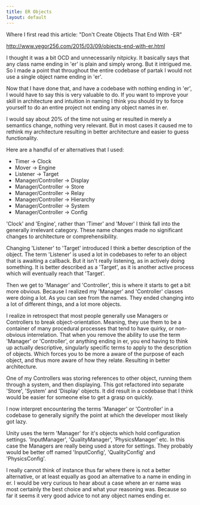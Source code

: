 ```yaml
---
title: ER Objects
layout: default
---
```


Where I first read this article:
"Don't Create Objects That End With -ER"

<http://www.yegor256.com/2015/03/09/objects-end-with-er.html>

I thought it was a bit OCD and unnecessarily nitpicky. It basically says that any class name ending in 'er' is plain and simply wrong. But it intrigued me. So I made a point that throughout the entire codebase of partak I would not use a single object name ending in 'er'.

Now that I have done that, and have a codebase with nothing ending in 'er', I would have to say this is very valuable to do. If you want to improve your skill in architecture and intuition in naming I think you should try to force yourself to do an entire project not ending any object names in er.

I would say about 20% of the time not using er resulted in merely a semantics change, nothing very relevant. But in most cases it caused me to rethink my architecture resulting in better architecture and easier to guess functionality.

Here are a handful of er alternatives that I used:

- Timer -> Clock
- Mover -> Engine
- Listener -> Target
- Manager/Controller -> Display
- Manager/Controller -> Store
- Manager/Controller -> Relay
- Manager/Controller -> Hierarchy
- Manager/Controller -> System
- Manager/Controller -> Config

'Clock' and 'Engine', rather than 'Timer' and 'Mover' I think fall into the generally irrelevant category. These name changes made no significant changes to architecture or comprehensibility.

Changing 'Listener' to 'Target' introduced I think a better description of the object. The term 'Listener' is used a lot in codebases to refer to an object that is awaiting a callback. But it isn't really listening, as in actively doing something. It is better described as a 'Target', as it is another active process which will eventually reach that 'Target'.

Then we get to 'Manager' and 'Controller', this is where it starts to get a bit more obvious. Because I realized my 'Manager' and 'Controller' classes were doing a lot. As you can see from the names. They ended changing into a lot of different things, and a lot more objects.

I realize in retrospect that most people generally use Managers or Controllers to break object-orientation. Meaning, they use them to be a container of many procedural processes that tend to have quirky, or non-obvious interrelation. That when you remove the ability to use the term 'Manager' or 'Controller', or anything ending in er, you end having to think up actually descriptive, singularly specific terms to apply to the description of objects. Which forces you to be more a aware of the purpose of each object, and thus more aware of how they relate. Resulting in better architecture.

One of my Controllers was storing references to other object, running them through a system, and then displaying. This got refactored into separate 'Store', 'System' and 'Display' objects. It did result in a codebase that I think would be easier for someone else to get a grasp on quickly.

I now interpret encountering the terms 'Manager' or 'Controller' in a codebase to generally signify the point at which the developer most likely got lazy.

Unity uses the term 'Manager' for it's objects which hold configuration settings. 'InputManager', 'QualityManager', 'PhysicsManager' etc. In this case the Managers are really being used a store for settings. They probably would be better off named 'InputConfig', 'QualityConfig' and 'PhysicsConfig'.

I really cannot think of instance thus far where there is not a better alternative, or at least equally as good an alternative to a name in ending in er. I would be very curious to hear about a case where an er name was most certainly the best choice and what your reasoning was. Because so far it seems it very good advice to not any object names ending er.
